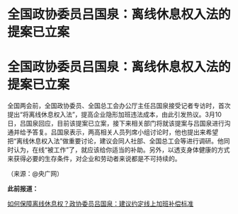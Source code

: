 # 全国政协委员吕国泉：离线休息权入法的提案已立案

# 全国政协委员吕国泉：离线休息权入法的提案已立案

全国两会前，全国政协委员、全国总工会办公厅主任吕国泉接受记者专访时，首次提出“将离线休息权入法”，提高企业隐形加班违法成本，由此引发热议。3月10日，吕国泉回应，目前该提案已立案，接下来相关部门将就该提案与吕国泉进行沟通并给予答复。吕国泉表示，两高相关人员列席小组讨论时，他也提出来希望把“离线休息权入法”做重要讨论，建议会同人社部、全国总工会等进行调研。他同时认为，在线“被工作”了，就应该给你适当的补助。另外，以透支身体健康的方式来获得必要的生存条件，对企业和劳动者来说都是不可持续的。

（来源：@央广网）

**此前报道：**

[如何保障离线休息权？政协委员吕国泉：建议约定线上加班补偿标准](https://news.qq.com/rain/a/20240228A05C6S00)

